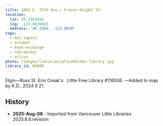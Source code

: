 ```yaml
---
title: 1082 E. 37th Ave.; Fraser—Knight St.
location:
  lat: 49.2363956
  lng: -123.0830023
  address: '49.2364, -123.0830'
tags:
  - kml-import
  - outdoor
  - book-exchange
  - red-marker
  - active
photo: /images/libraries/placeholder-library.jpg
library_id: 00008
---
```

Elgin—Ross St.
Erin Creak's.  Little Free Library #118506.
—Added to map by K.D., 2024 9 21.

## History
- **2025-Aug-08** - Imported from Vancouver Little Libraries 2025.8.6.revision
